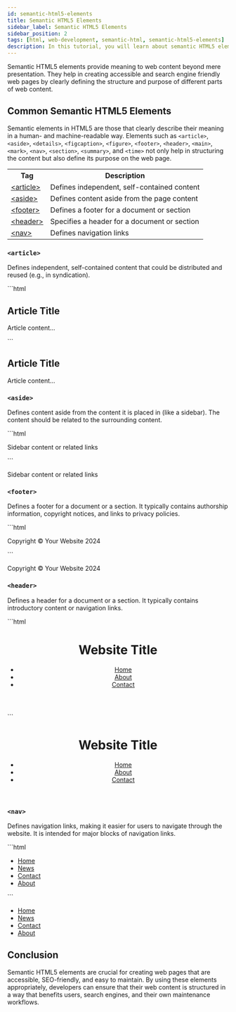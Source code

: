 ```yaml
---
id: semantic-html5-elements
title: Semantic HTML5 Elements
sidebar_label: Semantic HTML5 Elements
sidebar_position: 2
tags: [html, web-development, semantic-html, semantic-html5-elements]
description: In this tutorial, you will learn about semantic HTML5 elements and how they can improve the structure, accessibility, and search engine optimization (SEO) of your web pages.
---
```


Semantic HTML5 elements provide meaning to web content beyond mere presentation. They help in creating accessible and search engine friendly web pages by clearly defining the structure and purpose of different parts of web content.

## Common Semantic HTML5 Elements
Semantic elements in HTML5 are those that clearly describe their meaning in a human- and machine-readable way. Elements such as `<article>`, `<aside>`, `<details>`, `<figcaption>`, `<figure>`, `<footer>`, `<header>`, `<main>`, `<mark>`, `<nav>`, `<section>`, `<summary>`, and `<time>` not only help in structuring the content but also define its purpose on the web page.

<table>
    <tbody>
        <tr>
            <th>Tag</th>
            <th>Description</th>
        </tr>
        <tr>
            <td><a href="/docs/html/semantic-html/semantic-html5-elements#article">&lt;article&gt;</a></td>
            <td>Defines independent, self-contained content</td>
        </tr>
        <tr>
            <td><a href="/docs/html/semantic-html/semantic-html5-elements#aside">&lt;aside&gt;</a></td>
            <td>Defines content aside from the page content</td>
        </tr>
        <tr>
            <td><a href="/docs/html/semantic-html/semantic-html5-elements#footer">&lt;footer&gt;</a></td>
            <td>Defines a footer for a document or section</td>
        </tr>
        <tr>
            <td><a href="/docs/html/semantic-html/semantic-html5-elements#header">&lt;header&gt;</a></td>
            <td>Specifies a header for a document or section</td>
        </tr>
        <tr>
            <td><a href="/docs/html/semantic-html/semantic-html5-elements#nav">&lt;nav&gt;</a></td>
            <td>Defines navigation links</td>
        </tr>
    </tbody>
</table>

### `<article>`

Defines independent, self-contained content that could be distributed and reused (e.g., in syndication).

<Tabs>
    <TabItem value="HTML">
    ```html
    <article>
      <h2>Article Title</h2>
      <p>Article content...</p>
    </article>
    ```
    </TabItem>
    <TabItem value="Output">
        <BrowserWindow url="http://127.0.0.1:5500/article.html">
        <div>
            <article>
              <h2>Article Title</h2>
              <p>Article content...</p>
            </article>
        </div>
        </BrowserWindow>
    </TabItem>
</Tabs>

### `<aside>`

Defines content aside from the content it is placed in (like a sidebar). The content should be related to the surrounding content.

<Tabs>
    <TabItem value="HTML">
    ```html
    <aside>
      <p>Sidebar content or related links</p>
    </aside>
    ```
    </TabItem>
    <TabItem value="Output">
        <BrowserWindow url="http://127.0.0.1:5500/aside.html">
        <div>
            <aside>
              <p>Sidebar content or related links</p>
            </aside>
        </div>
        </BrowserWindow>
    </TabItem>
</Tabs>

### `<footer>`

Defines a footer for a document or a section. It typically contains authorship information, copyright notices, and links to privacy policies.

<Tabs>
    <TabItem value="HTML">
    ```html
    <footer>
      <p>Copyright © Your Website 2024</p>
    </footer>
    ```
    </TabItem>
    <TabItem value="Output">
        <BrowserWindow url="http://127.0.0.1:5500/footer.html">
        <div>
            <footer>
              <p>Copyright © Your Website 2024</p>
            </footer>
        </div>
        </BrowserWindow>
    </TabItem>
</Tabs>

### `<header>`

Defines a header for a document or a section. It typically contains introductory content or navigation links.

<Tabs>
    <TabItem value="HTML">
    ```html
    <header>
      <h1>Website Title</h1>
      <nav>
        <ul>
          <li><a href="#">Home</a></li>
          <li><a href="#">About</a></li>
          <li><a href="#">Contact</a></li>
        </ul>
      </nav>
    </header>
    ```
    </TabItem>
    <TabItem value="Output">
        <BrowserWindow url="http://127.0.0.1:5500/header.html">
        <div>
            <header>
              <h1>Website Title</h1>
              <nav>
                <ul>
                  <li><a href="#">Home</a></li>
                  <li><a href="#">About</a></li>
                  <li><a href="#">Contact</a></li>
                </ul>
              </nav>
            </header>
        </div>
        </BrowserWindow>
    </TabItem>
</Tabs>

### `<nav>`

Defines navigation links, making it easier for users to navigate through the website. It is intended for major blocks of navigation links.

<Tabs>
    <TabItem value="HTML">
    ```html
    <nav>
      <ul>
        <li><a href="#home">Home</a></li>
        <li><a href="#news">News</a></li>
        <li><a href="#contact">Contact</a></li>
        <li><a href="#about">About</a></li>
      </ul>
    </nav>
    ```
    </TabItem>
    <TabItem value="Output">
        <BrowserWindow url="http://127.0.0.1:5500/nav.html">
        <div>
            <nav>
              <ul>
                <li><a href="#home">Home</a></li>
                <li><a href="#news">News</a></li>
                <li><a href="#contact">Contact</a></li>
                <li><a href="#about">About</a></li>
              </ul>
            </nav>
        </div>
        </BrowserWindow>
    </TabItem>
</Tabs>

## Conclusion

Semantic HTML5 elements are crucial for creating web pages that are accessible, SEO-friendly, and easy to maintain. By using these elements appropriately, developers can ensure that their web content is structured in a way that benefits users, search engines, and their own maintenance workflows.